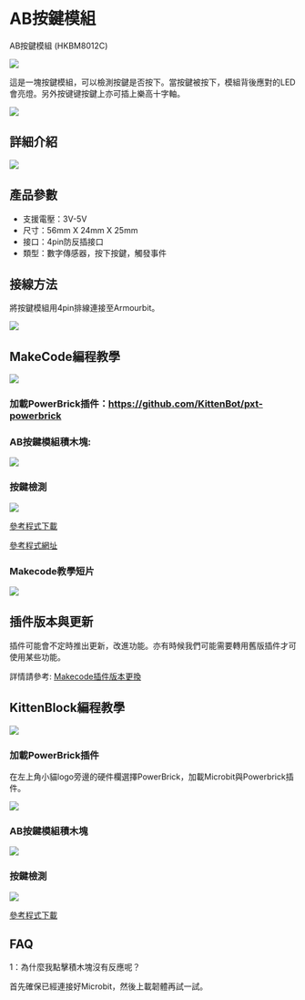 # AB按鍵模組

AB按鍵模組 (HKBM8012C)

![](./images/08_03.png)

這是一塊按鍵模組，可以檢測按鍵是否按下。當按鍵被按下，模組背後應對的LED會亮燈。另外按键键按鍵上亦可插上樂高十字軸。

![](./images/IMG_2569.GIF)

## 詳細介紹

![](./images/08_01.png)

## 產品參數

- 支援電壓：3V-5V
- 尺寸：56mm X 24mm X 25mm
- 接口：4pin防反插接口
- 類型：數字傳感器，按下按鍵，觸發事件

## 接線方法

將按鍵模組用4pin排線連接至Armourbit。

![](./kbimages/08_02.png)

## MakeCode編程教學

![](./images/mcbanner.png)

### 加載PowerBrick插件：https://github.com/KittenBot/pxt-powerbrick

### AB按鍵模組積木塊:

![](./images/bumperblocks.png)

### 按鍵檢測

![](./images/bumper.png)

[參考程式下載](https://bit.ly/PowerbrickM6_01Hex)

[參考程式網址](https://makecode.microbit.org/_9k42wKXeaP6j)

### Makecode教學短片

[![](./images/bumpertut.png)](https://youtu.be/BT1TUlmbMm8?t=370)

## 插件版本與更新

插件可能會不定時推出更新，改進功能。亦有時候我們可能需要轉用舊版插件才可使用某些功能。

詳情請參考: [Makecode插件版本更換](../../../Makecode/makecode_extensionUpdate)

## KittenBlock編程教學

![](./images/kbbanner.png)

### 加載PowerBrick插件

在左上角小貓logo旁邊的硬件欄選擇PowerBrick，加載Microbit與Powerbrick插件。

![](./kbimages/addextension.png)

### AB按鍵模組積木塊

![](./kbimages/kbbumpersblock.png)

### 按鍵檢測

![](./kbimages/kbbumpers.png)

[參考程式下載](https://bit.ly/PowerbrickM6_01sb3)

## FAQ

1：為什麼我點擊積木塊沒有反應呢？

首先確保已經連接好Microbit，然後上載韌體再試一試。